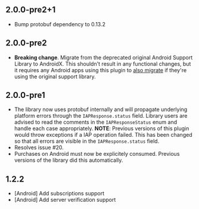 ## 2.0.0-pre2+1

* Bump protobuf dependency to 0.13.2

## 2.0.0-pre2

* **Breaking change**. Migrate from the deprecated original Android Support
  Library to AndroidX. This shouldn't result in any functional changes, but it
  requires any Android apps using this plugin to [also
  migrate](https://developer.android.com/jetpack/androidx/migrate) if they're
  using the original support library.

## 2.0.0-pre1

* The library now uses protobuf internally and will propagate underlying platform errors through the `IAPResponse.status` field. Library users are advised to read the comments in the `IAPResponseStatus` enum and handle each case appropriately. **NOTE**: Previous versions of this plugin would throw exceptions if a IAP operation failed. This has been changed so that all errors are visible in the `IAPResponse.status` field.
* Resolves issue #20.
* Purchases on Android must now be explicitely consumed. Previous versions of the library did this automatically.

## 1.2.2

* [Android] Add subscriptions support
* [Android] Add server verification support
